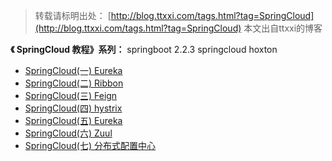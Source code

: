 > 转载请标明出处： [http://blog.ttxxi.com/tags.html?tag=SpringCloud](http://blog.ttxxi.com/tags.html?tag=SpringCloud) 本文出自ttxxi的博客

**《 SpringCloud 教程》系列：**
springboot 2.2.3     springcloud hoxton

- [SpringCloud(一) Eureka](http://blog.ttxxi.com/article.html?articleid=38)
- [SpringCloud(二) Ribbon](http://blog.ttxxi.com/article.html?articleid=40)
- [SpringCloud(三) Feign](http://blog.ttxxi.com/article.html?articleid=41)
- [SpringCloud(四) hystrix](http://blog.ttxxi.com/article.html?articleid=42)
- [SpringCloud(五) Eureka](http://blog.ttxxi.com/article.html?articleid=43)
- [SpringCloud(六) Zuul](http://blog.ttxxi.com/article.html?articleid=44)
- [SpringCloud(七) 分布式配置中心](http://blog.ttxxi.com/article.html?articleid=45)



